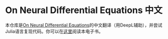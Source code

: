 # On Neural Differential Equations 中文

本仓库是[On Neural Differential Equations](https://arxiv.org/abs/2202.02435)的中文翻译（用DeepL辅助），并尝试Julia语言复现代码。你可以在[这里](https://yicheng-wu.gitbook.io/on-nde/)阅读本电子书。


